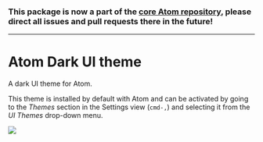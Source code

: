 ### This package is now a part of the [core Atom repository](https://github.com/atom/atom/tree/master/packages/atom-dark-ui), please direct all issues and pull requests there in the future!

---

# Atom Dark UI theme

A dark UI theme for Atom.

This theme is installed by default with Atom and can be activated by going to
the _Themes_ section in the Settings view (`cmd-,`) and selecting it from the
_UI Themes_ drop-down menu.

![](https://f.cloud.github.com/assets/671378/2265086/c6897dba-9e7b-11e3-945d-551cac610717.png)
